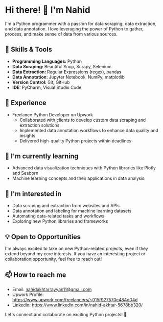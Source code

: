 # Hi there! 👋 I'm Nahid

I'm a Python programmer with a passion for data scraping, data extraction, and data annotation. I love leveraging the power of Python to gather, process, and make sense of data from various sources.

## 🔧 Skills & Tools

- **Programming Languages:** Python
- **Data Scraping:** Beautiful Soup, Scrapy, Selenium
- **Data Extraction:** Regular Expressions (regex), pandas
- **Data Annotation:** Jupyter Notebook, NumPy, matplotlib
- **Version Control:** Git, GitHub
- **IDE:** PyCharm, Visual Studio Code

## 💼 Experience

- Freelance Python Developer on Upwork
  - Collaborated with clients to develop custom data scraping and extraction solutions
  - Implemented data annotation workflows to enhance data quality and insights
  - Delivered high-quality Python projects within deadlines

## 🌱 I'm currently learning

- Advanced data visualization techniques with Python libraries like Plotly and Seaborn
- Machine learning concepts and their applications in data analysis

## 👀 I'm interested in

- Data scraping and extraction from websites and APIs
- Data annotation and labeling for machine learning datasets
- Automating data-related tasks and workflows
- Exploring new Python libraries and frameworks

## 💡 Open to Opportunities

I'm always excited to take on new Python-related projects, even if they extend beyond my core interests. If you have an interesting project or collaboration opportunity, feel free to reach out!

## 📫 How to reach me

- Email: [nahidakhtarrayyan11@gmail.com](mailto:nahidakhtarrayyan11@gmail.com)
- Upwork Profile: https://www.upwork.com/freelancers/~015f927570e484d04d
- LinkedIn: https://www.linkedin.com/in/nahid-akhtar-5678bb320/
<!---
## 🌐 Portfolio

Check out some of my notable projects and contributions:

- [Project 1](link-to-project-1)
- [Project 2](link-to-project-2)
- [Project 3](link-to-project-3)
--->
Let's connect and collaborate on exciting Python projects! 🚀

<!---
Nahid-Akhtar1/Nahid-Akhtar1 is a ✨ special ✨ repository because its `README.md` (this file) appears on your GitHub profile.
You can click the Preview link to take a look at your changes.
--->
